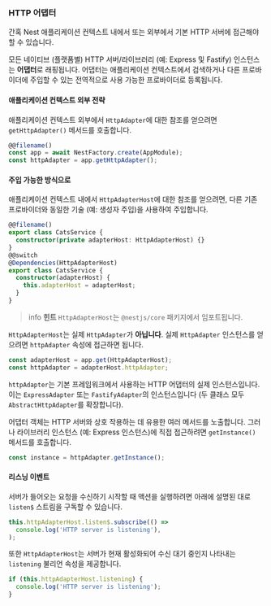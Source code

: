 ### HTTP 어댑터

간혹 Nest 애플리케이션 컨텍스트 내에서 또는 외부에서 기본 HTTP 서버에 접근해야 할 수 있습니다.

모든 네이티브 (플랫폼별) HTTP 서버/라이브러리 (예: Express 및 Fastify) 인스턴스는 **어댑터**로 래핑됩니다. 어댑터는 애플리케이션 컨텍스트에서 검색하거나 다른 프로바이더에 주입할 수 있는 전역적으로 사용 가능한 프로바이더로 등록됩니다.

#### 애플리케이션 컨텍스트 외부 전략

애플리케이션 컨텍스트 외부에서 `HttpAdapter`에 대한 참조를 얻으려면 `getHttpAdapter()` 메서드를 호출합니다.

```typescript
@@filename()
const app = await NestFactory.create(AppModule);
const httpAdapter = app.getHttpAdapter();
```

#### 주입 가능한 방식으로

애플리케이션 컨텍스트 내에서 `HttpAdapterHost`에 대한 참조를 얻으려면, 다른 기존 프로바이더와 동일한 기술 (예: 생성자 주입)을 사용하여 주입합니다.

```typescript
@@filename()
export class CatsService {
  constructor(private adapterHost: HttpAdapterHost) {}
}
@@switch
@Dependencies(HttpAdapterHost)
export class CatsService {
  constructor(adapterHost) {
    this.adapterHost = adapterHost;
  }
}
```

> info **힌트** `HttpAdapterHost`는 `@nestjs/core` 패키지에서 임포트됩니다.

`HttpAdapterHost`는 실제 `HttpAdapter`가 **아닙니다**. 실제 `HttpAdapter` 인스턴스를 얻으려면 `httpAdapter` 속성에 접근하면 됩니다.

```typescript
const adapterHost = app.get(HttpAdapterHost);
const httpAdapter = adapterHost.httpAdapter;
```

`httpAdapter`는 기본 프레임워크에서 사용하는 HTTP 어댑터의 실제 인스턴스입니다. 이는 `ExpressAdapter` 또는 `FastifyAdapter`의 인스턴스입니다 (두 클래스 모두 `AbstractHttpAdapter`를 확장합니다).

어댑터 객체는 HTTP 서버와 상호 작용하는 데 유용한 여러 메서드를 노출합니다. 그러나 라이브러리 인스턴스 (예: Express 인스턴스)에 직접 접근하려면 `getInstance()` 메서드를 호출합니다.

```typescript
const instance = httpAdapter.getInstance();
```

#### 리스닝 이벤트

서버가 들어오는 요청을 수신하기 시작할 때 액션을 실행하려면 아래에 설명된 대로 `listen$` 스트림을 구독할 수 있습니다.

```typescript
this.httpAdapterHost.listen$.subscribe(() =>
  console.log('HTTP server is listening'),
);
```

또한 `HttpAdapterHost`는 서버가 현재 활성화되어 수신 대기 중인지 나타내는 `listening` 불리언 속성을 제공합니다.

```typescript
if (this.httpAdapterHost.listening) {
  console.log('HTTP server is listening');
}
```